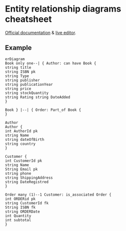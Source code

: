 # Entity relationship diagrams cheatsheet

[Official documentation](https://mermaid-js.github.io/mermaid/#/entityRelationshipDiagram) & [live editor](https://mermaid-js.github.io/mermaid-live-editor/edit#pako:eNp9kdFqwyAUhl9FznXTB8hdiTIC6xwmLRS8cXq6ypJYrCmMJO8-syVbs5V5p-f7zn_kdKCdQUgBPbXq1ataNuT7ZLui5FsmyNCv131HKHvM90wckg2lghUFSclJXe4afZ8kriNc0HhJyblSGv8l86c9zzMWWQmVVS8VkqPzEm6dP_m_UjxqtNdlztx3RPsfVLsr-gX4VbnFkrxk28jaRletWbZ9FpzusjLJNiV74OIwi9P7Z0ITlG3uWYu55xQJzhv0aGLe8tuEwApq9LWyJq6qG2sSwglrlDCKRvm3URki156NCsiMDc5DelTVBVeg2uCK90ZDGnyLMzRtfKKGDwePlnE).

## Example

```mermaid
erDiagram
Book only one--| { Author: can have Book {
string title 
string ISBN pk 
string Type 
string publisher 
string publicationYear 
string price 
string stockQuantity 
string Rating string DateAdded
}

Book } |--| { Order: Part_of Book {
}

Author
Author {
int AuthorId pk 
string Name 
string dateOfBirth 
string country
}

Customer {
int CustomerId pk 
string Name
String Email pk 
string phone 
string ShippingAddress 
string DateRegistred
}

Order many (1)--1 Customer: is_associated Order {
int ORDERid pk 
string CustomerId fk
String ISBN fk 
string ORDERDate 
int Quantity 
int subtotal
}
